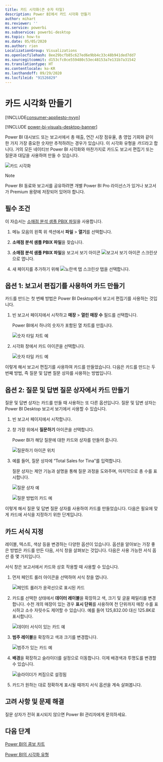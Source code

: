 ```yaml
---
title: 카드 시각화(큰 숫자 타일)
description: Power BI에서 카드 시각화 만들기
author: mihart
ms.reviewer: ''
ms.service: powerbi
ms.subservice: powerbi-desktop
ms.topic: how-to
ms.date: 05/05/2020
ms.author: rien
LocalizationGroup: Visualizations
ms.openlocfilehash: 8ee29bcfb85c627ed6e9bb4c33c48b941ded7dd7
ms.sourcegitcommit: d153cfc0ce559480c53ec48153a7e131b7a31542
ms.translationtype: HT
ms.contentlocale: ko-KR
ms.lasthandoff: 09/29/2020
ms.locfileid: "91526829"
---
```

# <a name="create-card-visualizations"></a>카드 시각화 만들기

[!INCLUDE[consumer-appliesto-nyyn](../includes/consumer-appliesto-nyyn.md)]

[!INCLUDE [power-bi-visuals-desktop-banner](../includes/power-bi-visuals-desktop-banner.md)]

Power BI 대시보드 또는 보고서에서 총 매출, 연간 시장 점유율, 총 영업 기회와 같이 한 가지 가장 중요한 숫자만 추적하려는 경우가 있습니다. 이 시각화 유형을 *카드*라고 합니다. 거의 모든 네이티브 Power BI 시각화와 마찬가지로 카드도 보고서 편집기 또는 질문과 대답을 사용하여 만들 수 있습니다.

![카드 시각화](media/power-bi-visualization-card/pbi-opptuntiescard.png)

> [!NOTE]
> Power BI 동료와 보고서를 공유하려면 개별 Power BI Pro 라이선스가 있거나 보고서가 Premium 용량에 저장되어 있어야 합니다.

## <a name="prerequisite"></a>필수 조건

이 자습서는 [소매점 분석 샘플 PBIX 파일](https://download.microsoft.com/download/9/6/D/96DDC2FF-2568-491D-AAFA-AFDD6F763AE3/Retail%20Analysis%20Sample%20PBIX.pbix)을 사용합니다.

1. 메뉴 모음의 왼쪽 위 섹션에서 **파일** \> **열기**를 선택합니다.
   
2. **소매점 분석 샘플 PBIX 파일**을 찾습니다.

1. **소매점 분석 샘플 PBIX 파일**을 보고서 보기 아이콘 ![보고서 보기 아이콘 스크린샷](media/power-bi-visualization-kpi/power-bi-report-view.png)으로 엽니다.

1. 새 페이지를 추가하기 위해 ![노란색 탭 스크린샷](media/power-bi-visualization-kpi/power-bi-yellow-tab.png) 탭을 선택합니다.

## <a name="option-1-create-a-card-using-the-report-editor"></a>옵션 1: 보고서 편집기를 사용하여 카드 만들기

카드를 만드는 첫 번째 방법은 Power BI Desktop에서 보고서 편집기를 사용하는 것입니다.

1. 빈 보고서 페이지에서 시작하고 **매장** \> **열린 매장 수** 필드를 선택합니다.

    Power BI에서 하나의 숫자가 포함된 열 차트를 만듭니다.

   ![숫자 타일 차트 예](media/power-bi-visualization-card/pbi-overview-chart.png)

2. 시각화 창에서 카드 아이콘을 선택합니다.

   ![숫자 타일 카드 예](media/power-bi-visualization-card/power-bi-card-visualization.png)

이렇게 해서 보고서 편집기를 사용하여 카드를 만들었습니다. 다음은 카드를 만드는 두 번째 방법, 즉 질문 및 답변 질문 상자를 사용하는 방법입니다.

## <a name="option-2-create-a-card-from-the-qa-question-box"></a>옵션 2: 질문 및 답변 질문 상자에서 카드 만들기
질문 및 답변 상자는 카드를 만들 때 사용하는 또 다른 옵션입니다. 질문 및 답변 상자는 Power BI Desktop 보고서 보기에서 사용할 수 있습니다.

1. 빈 보고서 페이지에서 시작합니다.

1. 창 가장 위에서 **질문하기** 아이콘을 선택합니다. 

    Power BI가 해당 질문에 대한 카드와 상자를 만들어 줍니다. 

   ![질문하기 아이콘 위치](media/power-bi-visualization-card/power-bi-q-and-a-overview.png)

2. 예를 들어, 질문 상자에 “Total Sales for Tina”를 입력합니다.

    질문 상자는 제안 기능과 설명을 통해 질문 과정을 도와주며, 마지막으로 총 수를 표시합니다.  

   ![질문 상자 예](media/power-bi-visualization-card/power-bi-q-and-a-box.png)

   ![질문 방법의 카드 예](media/power-bi-visualization-card/power-bi-q-and-a-card.png)

이렇게 해서 질문 및 답변 질문 상자를 사용하여 카드를 만들었습니다. 다음은 필요에 맞게 카드에 서식을 지정하기 위한 단계입니다.

## <a name="format-a-card"></a>카드 서식 지정
레이블, 텍스트, 색상 등을 변경하는 다양한 옵션이 있습니다. 옵션을 알아보는 가장 좋은 방법은 카드를 만든 다음, 서식 창을 살펴보는 것입니다. 다음은 사용 가능한 서식 옵션 중 몇 가지입니다. 

서식 창은 보고서에서 카드와 상호 작용할 때 사용할 수 있습니다. 

1. 먼저 페인트 롤러 아이콘을 선택하여 서식 창을 엽니다. 

    ![페인트 롤러가 윤곽선으로 표시된 카드](media/power-bi-visualization-card/power-bi-format-card-2.png)

2. 카드를 선택한 상태에서 **데이터 레이블**을 확장하고 색, 크기 및 글꼴 패밀리를 변경합니다. 수천 개의 매장이 있는 경우 **표시 단위**를 사용하여 천 단위까지 매장 수를 표시하고 소수 자릿수도 제어할 수 있습니다. 예를 들어 125,832.00 대신 125.8K로 표시합니다.

    ![데이터 서식이 있는 카드 예](media/power-bi-visualization-card/power-bi-card-format-2.png)

3.  **범주 레이블**을 확장하고 색과 크기를 변경합니다.

    ![범주가 있는 카드 예](media/power-bi-visualization-card/power-bi-card-format-category.png)

4. **배경**을 확장하고 슬라이더를 설정으로 이동합니다.  이제 배경색과 투명도를 변경할 수 있습니다.

    ![슬라이더가 켜짐으로 설정됨](media/power-bi-visualization-card/power-bi-format-color-2.png)

5. 카드가 원하는 대로 정확하게 표시될 때까지 서식 옵션을 계속 살펴봅니다. 

## <a name="considerations-and-troubleshooting"></a>고려 사항 및 문제 해결

질문 상자가 전혀 표시되지 않으면 Power BI 관리자에게 문의하세요.

## <a name="next-steps"></a>다음 단계
[Power BI의 콤보 차트](power-bi-visualization-combo-chart.md)

[Power BI의 시각화 유형](power-bi-visualization-types-for-reports-and-q-and-a.md)
